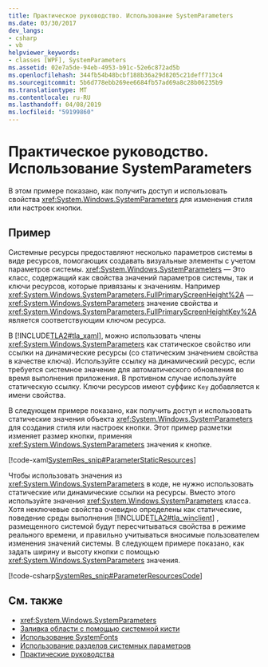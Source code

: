```yaml
---
title: Практическое руководство. Использование SystemParameters
ms.date: 03/30/2017
dev_langs:
- csharp
- vb
helpviewer_keywords:
- classes [WPF], SystemParameters
ms.assetid: 02e7a5de-94eb-4953-b91c-52e6c872ad5b
ms.openlocfilehash: 344fb54b48bcbf188b36a29d8205c21deff713c4
ms.sourcegitcommit: 5b6d778ebb269ee6684fb57ad69a8c28b06235b9
ms.translationtype: MT
ms.contentlocale: ru-RU
ms.lasthandoff: 04/08/2019
ms.locfileid: "59199860"
---
```

# <a name="how-to-use-systemparameters"></a>Практическое руководство. Использование SystemParameters
В этом примере показано, как получить доступ и использовать свойства <xref:System.Windows.SystemParameters> для изменения стиля или настроек кнопки.  
  
## <a name="example"></a>Пример  
 Системные ресурсы предоставляют несколько параметров системы в виде ресурсов, помогающих создавать визуальные элементы с учетом параметров системы. <xref:System.Windows.SystemParameters> — Это класс, содержащий как свойства значений параметров системы, так и ключи ресурсов, которые привязаны к значениям. Например <xref:System.Windows.SystemParameters.FullPrimaryScreenHeight%2A> — <xref:System.Windows.SystemParameters> значение свойства и <xref:System.Windows.SystemParameters.FullPrimaryScreenHeightKey%2A> является соответствующим ключом ресурса.  
  
 В [!INCLUDE[TLA2#tla_xaml](../../../../includes/tla2sharptla-xaml-md.md)], можно использовать члены <xref:System.Windows.SystemParameters> как статическое свойство или ссылки на динамические ресурсы (со статическим значением свойства в качестве ключа). Используйте ссылку на динамический ресурс, если требуется системное значение для автоматического обновления во время выполнения приложения. В противном случае используйте статическую ссылку. Ключи ресурсов имеют суффикс `Key` добавляется к имени свойства.  
  
 В следующем примере показано, как получить доступ и использовать статические значения объекта <xref:System.Windows.SystemParameters> для создания стиля или настроек кнопки. Этот пример разметки изменяет размер кнопки, применяя <xref:System.Windows.SystemParameters> значения к кнопке.  
  
 [!code-xaml[SystemRes_snip#ParameterStaticResources](~/samples/snippets/csharp/VS_Snippets_Wpf/SystemRes_snip/CSharp/Pane1.xaml#parameterstaticresources)]  
  
 Чтобы использовать значения из <xref:System.Windows.SystemParameters> в коде, не нужно использовать статические или динамические ссылки на ресурсы. Вместо этого используйте значения <xref:System.Windows.SystemParameters> класса. Хотя неключевые свойства очевидно определены как статические, поведение среды выполнения [!INCLUDE[TLA2#tla_winclient](../../../../includes/tla2sharptla-winclient-md.md)] , размещенного системой будут пересчитываться свойства в режиме реального времени, и правильно учитываться вносимые пользователем изменения значений системы. В следующем примере показано, как задать ширину и высоту кнопки с помощью <xref:System.Windows.SystemParameters> значения.  
  
 [!code-csharp[SystemRes_snip#ParameterResourcesCode](~/samples/snippets/csharp/VS_Snippets_Wpf/SystemRes_snip/CSharp/Pane1.xaml.cs#parameterresourcescode)]
   
  
## <a name="see-also"></a>См. также

- <xref:System.Windows.SystemParameters>
- [Заливка области с помощью системной кисти](../graphics-multimedia/how-to-paint-an-area-with-a-system-brush.md)
- [Использование SystemFonts](how-to-use-systemfonts.md)
- [Использование разделов системных параметров](how-to-use-system-parameters-keys.md)
- [Практические руководства](resources-how-to-topics.md)
